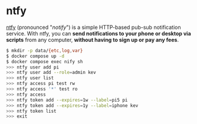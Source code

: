 ntfy
====

[ntfy][1] (pronounced "_notify_") is a simple HTTP-based pub-sub notification service.
With ntfy, you can **send notifications to your phone or desktop via scripts** from
any computer, **without having to sign up or pay any fees**.

```bash
$ mkdir -p data/{etc,log,var}
$ docker compose up -d
$ docker compose exec nify sh
>>> ntfy user add pi
>>> ntfy user add --role=admin kev
>>> ntfy user list
>>> ntfy access pi test rw
>>> ntfy access '*' test ro
>>> ntfy access
>>> ntfy token add --expires=1w --label=pi5 pi
>>> ntfy token add --expires=1y --label=iphone kev
>>> ntfy token list
>>> exit
```

[1]: https://docs.ntfy.sh/config/
